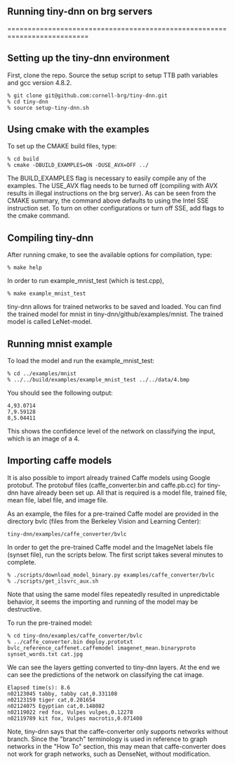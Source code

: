 ## Running tiny-dnn on brg servers
==========================================================================

## Setting up the tiny-dnn environment

First, clone the repo. Source the setup script to setup TTB path variables
and gcc version 4.8.2.
```
% git clone git@github.com:cornell-brg/tiny-dnn.git
% cd tiny-dnn
% source setup-tiny-dnn.sh
```

## Using cmake with the examples

To set up the CMAKE build files, type:
```
% cd build
% cmake -DBUILD_EXAMPLES=ON -DUSE_AVX=OFF ../
```
The BUILD_EXAMPLES flag is necessary to easily compile any of the examples.
The USE_AVX flag needs to be turned off (compiling with AVX 
results in illegal instructions on the brg server). As can be seen from the 
CMAKE summary, the command above defaults to using the Intel SSE instruction set.
To turn on other configurations or turn off SSE, add flags to the cmake command. 

## Compiling tiny-dnn

After running cmake, to see the available options for compilation, type:
```
% make help
```
In order to run example_mnist_test (which is test.cpp), 
```
% make example_mnist_test
```
tiny-dnn allows for trained networks to be saved and loaded. You can find the 
trained model for mnist in tiny-dnn/github/examples/mnist. The
trained model is called LeNet-model.

## Running mnist example

To load the model and run the example_mnist_test:
```
% cd ../examples/mnist
% ../../build/examples/example_mnist_test ../../data/4.bmp
```
You should see the following output:
```
4,93.0714
7,9.59128
8,5.04411
```
This shows the confidence level of the network on classifying the input,
which is an image of a 4.

## Importing caffe models

It is also possible to import already trained Caffe models using Google protobuf. 
The protobuf files (caffe_converter.bin and caffe.pb.cc) for tiny-dnn 
have already been set up. All that is required is a model file, trained file, mean file, label file, and image file.

As an example, the files for a pre-trained Caffe model are provided in the 
directory bvlc (files from the Berkeley Vision and Learning Center):
```
tiny-dnn/examples/caffe_converter/bvlc
```
In order to get the pre-trained Caffe model and the ImageNet labels file (synset file),
run the scripts below. The first script takes several minutes to complete.
```
% ./scripts/download_model_binary.py examples/caffe_converter/bvlc
% ./scripts/get_ilsvrc_aux.sh
```
Note that using the same model files repeatedly resulted in unpredictable behavior,
it seems the importing and running of the model may be destructive.

To run the pre-trained model: 
```
% cd tiny-dnn/examples/caffe_converter/bvlc
% ../caffe_converter.bin deploy.prototxt bvlc_reference_caffenet.caffemodel imagenet_mean.binaryproto synset_words.txt cat.jpg
```
We can see the layers getting converted to tiny-dnn layers. At the end we can see
the predictions of the network on classifying the cat image. 
```
Elapsed time(s): 8.6
n02123045 tabby, tabby cat,0.331108
n02123159 tiger cat,0.201654
n02124075 Egyptian cat,0.148082
n02119022 red fox, Vulpes vulpes,0.12278
n02119789 kit fox, Vulpes macrotis,0.071408
```
Note, tiny-dnn says that the caffe-converter only supports networks without branch.
Since the "branch" terminology is used in reference to graph networks in the
"How To" section, this may mean that caffe-converter does not work for graph networks, such as DenseNet, without modification. 
